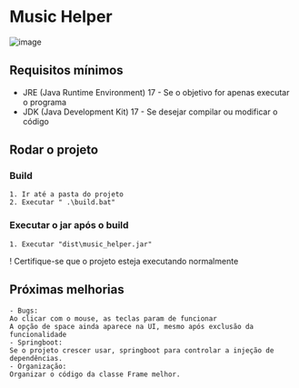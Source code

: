 # Music Helper

![image](https://github.com/user-attachments/assets/cfbe7461-6378-4244-978c-15eb27e94349)


## Requisitos mínimos
- JRE (Java Runtime Environment) 17 - Se o objetivo for apenas executar o programa
- JDK (Java Development Kit) 17 - Se desejar compilar ou modificar o código

## Rodar o projeto
### Build
    1. Ir até a pasta do projeto
    2. Executar " .\build.bat" 


### Executar o jar após o build
    1. Executar "dist\music_helper.jar"
   ! Certifique-se que o projeto esteja executando normalmente


## Próximas melhorias
    - Bugs: 
    Ao clicar com o mouse, as teclas param de funcionar
    A opção de space ainda aparece na UI, mesmo após exclusão da funcionalidade
    - Springboot: 
    Se o projeto crescer usar, springboot para controlar a injeção de dependências.
    - Organização: 
    Organizar o código da classe Frame melhor. 
